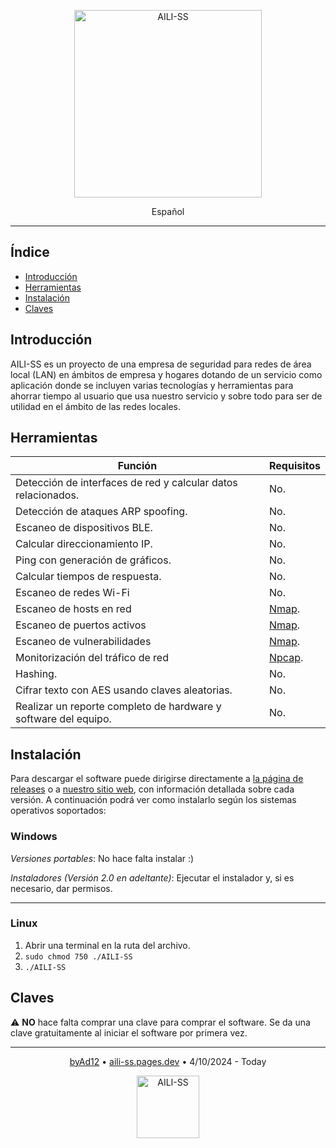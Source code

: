 <p align="center"><img style="width: 300px;" src="https://aili-ss.pages.dev/Img/Logos/Logo_Nombre_Blanco.png" alt="AILI-SS"></p>

<p align="center">Español</p>

---

## Índice

- [Introducción](#introducción)
- [Herramientas](#herramientas)
- [Instalación](#instalación)
- [Claves](#claves)

## Introducción

AILI-SS es un proyecto de una empresa de seguridad para redes de área local (LAN) en ámbitos de empresa y hogares dotando de un servicio como aplicación donde se incluyen varias tecnologías y herramientas para ahorrar tiempo al usuario que usa nuestro servicio y sobre todo para ser de utilidad en el ámbito de las redes locales.

## Herramientas

| Función                               | Requisitos |
|---------------------------------------|------------|
| Detección de interfaces de red y calcular datos relacionados. | No.        |
| Detección de ataques ARP spoofing.    | No.        |
| Escaneo de dispositivos BLE.          | No.        |
| Calcular direccionamiento IP.         | No.        |
| Ping con generación de gráficos.      | No.        |
| Calcular tiempos de respuesta.        | No.        |
| Escaneo de redes Wi-Fi                | No.        |
| Escaneo de hosts en red               | [Nmap](https://nmap.org).    |
| Escaneo de puertos activos            | [Nmap](https://nmap.org).    |
| Escaneo de vulnerabilidades           | [Nmap](https://nmap.org).    |
| Monitorización del tráfico de red     | [Npcap](https://npcap.org).   |
| Hashing.                              | No.        |
| Cifrar texto con AES usando claves aleatorias. | No.        |
| Realizar un reporte completo de hardware y software del equipo. | No.        |

## Instalación
 
Para descargar el software puede dirigirse directamente a [la página de releases](https://github.com/byAd12/AILI-SS/releases) o a [nuestro sitio web](https://www.aili-ss.xyz/Descargar), con información detallada sobre cada versión. A continuación podrá ver como instalarlo según los sistemas operativos soportados:

### Windows

_Versiones portables_: No hace falta instalar :)

_Instaladores (Versión 2.0 en adeltante)_: Ejecutar el instalador y, si es necesario, dar permisos.

---

### Linux

1. Abrir una terminal en la ruta del archivo.
2. ```sudo chmod 750 ./AILI-SS```
3. ```./AILI-SS```

## Claves

⚠️ **NO** hace falta comprar una clave para comprar el software. Se da una clave gratuitamente al iniciar el software por primera vez.

---

<p align="center">
  <a href="https://byad12.pages.dev" target="_blank_">byAd12</a>  •  <a href="https://aili-ss.pages.dev" target="_blank_">aili-ss.pages.dev</a>  •  4/10/2024 - Today
</p>

<p align="center">
  <img style="width: 100px;" src="https://aili-ss.pages.dev/Img/Logos/Logo_Escudo.svg" alt="AILI-SS">
</p>

